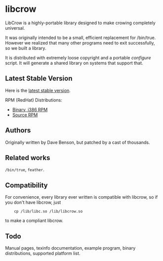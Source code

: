 # libcrow

LibCrow is a highly-portable library designed to make crowing
completely universal.

It was originally intended to be a small, efficient replacement
for /bin/true.  However we realized that many other programs need
to exit successfully, so we built a library.

It is distributed with extremely loose copyright and a
portable <em>configure</em> script.  It will generate a
shared library on systems that support that.

## Latest Stable Version

Here is the [latest stable version](https://github.com/mradford/libcrow/raw/master/libcrow-0.0.tar.gz).

RPM (RedHat) Distributions:
- [Binary, i386 RPM](https://github.com/mradford/libcrow/raw/master/libcrow-0.0-1.i386.rpm)
- [Source RPM](https://github.com/mradford/libcrow/raw/master/libcrow-0.0-1.src.rpm)

## Authors
Originally written by Dave Benson, but patched by a cast
of thousands.

## Related works
`/bin/true`, `feather`.

## Compatibility

For convenience, every library ever written is compatible with libcrow,
so if you don't have libcrow, just
```
	cp /lib/libc.so /lib/libcrow.so
```
to make a compliant libcrow.

## Todo

Manual pages, texinfo documentation, example program,
binary distributions, supported platform list.
